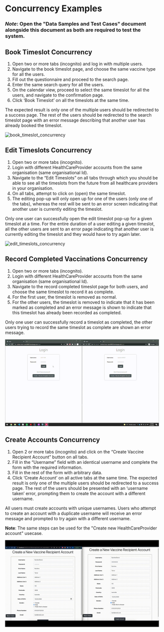 # Concurrency Examples #

### *Note*: Open the "Data Samples and Test Cases" document alongside this document as both are required to test the system. ###

## Book Timeslot Concurrency ##
1. Open two or more tabs (incognito) and log in with multiple users.
2. Navigate to the book timeslot page, and choose the same vaccine type for all the users.
3. Fill out the questionnaire and proceed to the search page.
4. Enter the same search query for all the users.
5. On the calendar view, proceed to select the same timeslot for all the users, and navigate to the confirmation page. 
6. Click ‘Book Timeslot’ on all the timeslots at the same time.

The expected result is only one of the multiple users should be redirected to a success page. The rest of the users should be redirected to the search timeslot page with an error message describing that another user has already booked the timeslot.

![book_timeslot_concurrency](resources/book_timeslot_concurrency.gif)


## Edit Timeslots Concurrency ##
1. Open two or more tabs (incognito).
2. Login with different HealthCareProvider accounts from the same organisation (same organisational Id). 
3. Navigate to the “Edit Timeslots” on all tabs through which you should be able to see all the timeslots from the future from all healthcare providers in your organisation. 
4. On all tabs, attempt to click on (open) the same timeslot. 
5. The editing pop-up will only open up for one of the users (only one of the tabs), whereas the rest will be sent to an error screen indicating that another user is currently editing the timeslot.

Only one user can successfully open the edit timeslot pop-up for a given timeslot at a time. For the entire duration of a user editing a given timeslot, all the other users are sent to an error page indicating that another user is currently editing the timeslot and they would have to try again later.

![edit_timeslots_concurrency](resources/edit_timeslots_concurrency.gif)


## Record Completed Vaccinations Concurrency ##
1. Open two or more tabs (incognito).
2. Login with different HealthCareProvider accounts from the same organisation (same organisational Id). 
3. Navigate to the record completed timeslot page for both users, and choose the same timeslot to record it as complete. 
4. For the first user, the timeslot is removed as normal. 
5. For the other users, the timeslot is removed to indicate that it has been marked as completed and an error message is shown to indicate that this timeslot has already been recorded as completed.

Only one user can successfully record a timeslot as completed, the other users trying to record the same timeslot as complete are shown an error message.

![record_completed_vaccinations_concurrency](resources/record_completed_vaccinations_concurrency.gif)


## Create Accounts Concurrency ##
1. Open 2 or more tabs (incognito) and click on the “Create Vaccine Recipient Account” button on all tabs.
2. Fill in the “Username” field with an identical username and complete the form with the required information.
3. Fill in the rest of the form with arbitrary data.
4. Click ‘Create Account’ on all active tabs at the same time. The expected result is only one of the multiple users should be redirected to a success page. The rest of the users should be presented with an ‘username taken’ error, prompting them to create the account with a different username.

All users must create accounts with unique usernames. Users who attempt to create an account with a duplicate username will receive an error message and prompted to try again with a different username.

**Note**: The same steps can be used for the "Create new HealthCareProvider account" usecase.

![create_accounts_concurrency](resources/create_account_concurrency.gif)
